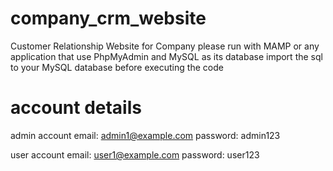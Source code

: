 # company_crm_website
Customer Relationship Website for Company
please run with MAMP or any application that use PhpMyAdmin and MySQL as its database
import the sql to your MySQL database before executing the code

# account details

admin account
email: admin1@example.com
password: admin123

user account
email: user1@example.com
password: user123
